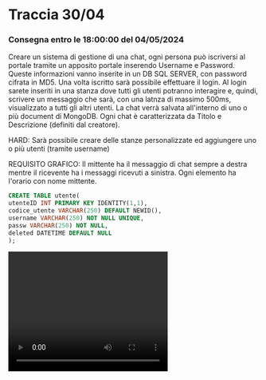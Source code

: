 # Traccia 30/04

### Consegna entro le 18:00:00 del 04/05/2024

<p>Creare un sistema di gestione di una chat, ogni persona può iscriversi al portale tramite un apposito portale
inserendo Username e Password. Queste informazioni vanno inserite in un DB SQL SERVER, con password cifrata in MD5. 
Una volta iscritto sarà possibile effettuare il login. Al login sarete inseriti in una stanza dove tutti gli utenti potranno interagire e, quindi, scrivere un messaggio che sarà, con una latnza di massimo 500ms, visualizzato a tutti gli altri utenti. La chat verrà salvata all'interno di uno o più document di MongoDB.
Ogni chat è caratterizzata da Titolo e Descrizione (definiti dal creatore).

HARD: Sarà possibile creare delle stanze personalizzate ed aggiungere uno o più utenti (tramite username)

REQUISITO GRAFICO: Il mittente ha il messaggio di chat sempre a destra mentre il ricevente ha i messaggi ricevuti a sinistra. Ogni elemento ha l'orario con nome mittente.

</p>

```sql
CREATE TABLE utente(
utenteID INT PRIMARY KEY IDENTITY(1,1),
codice_utente VARCHAR(250) DEFAULT NEWID(),
username VARCHAR(250) NOT NULL UNIQUE,
passw VARCHAR(250) NOT NULL,
deleted DATETIME DEFAULT NULL
);
```

<video width="320" height="240" controls>
  <source src="WhatsApp Video 2024-05-06 at 13.14.53.mp4" type="video/mp4">
</video>
